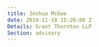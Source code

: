 ```yaml
---
title: Joshua McGee
date: 2019-11-18 15:26:00 Z
Details: Grant Thornton LLP
Section: advisory
---
```


